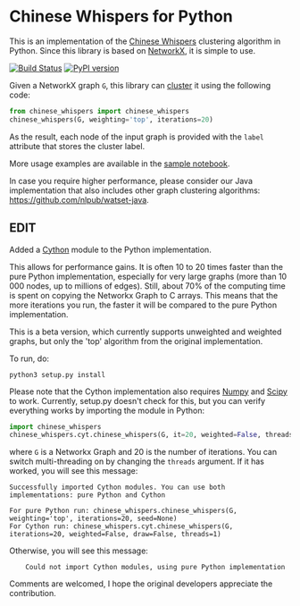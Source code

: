 # Chinese Whispers for Python

This is an implementation of the [Chinese Whispers](https://dl.acm.org/citation.cfm?id=1654774) clustering algorithm in Python. Since this library is based on [NetworkX](https://networkx.github.io/), it is simple to use.

[![Build Status][travis_ci_badge]][travis_ci_link] [![PyPI version][pypi_badge]][pypi_link]

[pypi_badge]: https://badge.fury.io/py/chinese-whispers.svg
[pypi_link]: https://pypi.python.org/pypi/chinese-whispers
[travis_ci_badge]: https://travis-ci.org/nlpub/chinese-whispers-python.svg
[travis_ci_link]: https://travis-ci.org/nlpub/chinese-whispers-python

Given a NetworkX graph `G`, this library can [cluster](https://en.wikipedia.org/wiki/Cluster_analysis) it using the following code:

```python
from chinese_whispers import chinese_whispers
chinese_whispers(G, weighting='top', iterations=20)
```

As the result, each node of the input graph is provided with the `label` attribute that stores the cluster label.

More usage examples are available in the [sample notebook](samples.ipynb).

In case you require higher performance, please consider our Java implementation that also includes other graph clustering algorithms: <https://github.com/nlpub/watset-java>.



## EDIT

Added a [Cython](https://cython.org/) module to the Python implementation. 

This allows for performance gains.
It is often 10 to 20 times faster than the pure Python implementation, especially for very large graphs (more than 10 000 nodes, up to millions of edges). Still, about 70% of the computing time is spent on copying the Networkx Graph to C arrays. This means that the more iterations you run, the faster it will be compared to the pure Python implementation.

This is a beta version, which currently supports unweighted and weighted graphs, but only the 'top' algorithm from the original implementation.


To run, do:
```
python3 setup.py install
```
Please note that the Cython implementation also requires [Numpy](https://www.numpy.org/) and [Scipy](https://www.scipy.org/) to work. Currently, setup.py doesn't check for this, but you can verify everything works by importing the module in Python:
```python
import chinese_whispers
chinese_whispers.cyt.chinese_whispers(G, it=20, weighted=False, threads=1)
```
where `G` is a Networkx Graph and 20 is the number of iterations. You can switch multi-threading on by changing the `threads` argument. If it has worked, you will see this message:
```
Successfully imported Cython modules. You can use both implementations: pure Python and Cython

For pure Python run: chinese_whispers.chinese_whispers(G, weighting='top', iterations=20, seed=None)
For Cython run: chinese_whispers.cyt.chinese_whispers(G, iterations=20, weighted=False, draw=False, threads=1)
```
Otherwise, you will see this message:
```
    Could not import Cython modules, using pure Python implementation
```

Comments are welcomed, I hope the original developers appreciate the contribution.
